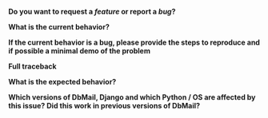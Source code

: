 **Do you want to request a *feature* or report a *bug*?**

**What is the current behavior?**

**If the current behavior is a bug, please provide the steps to reproduce and if possible a minimal demo of the problem**

**Full traceback**

**What is the expected behavior?**

**Which versions of DbMail, Django and which Python / OS are affected by this issue? Did this work in previous versions of DbMail?**

